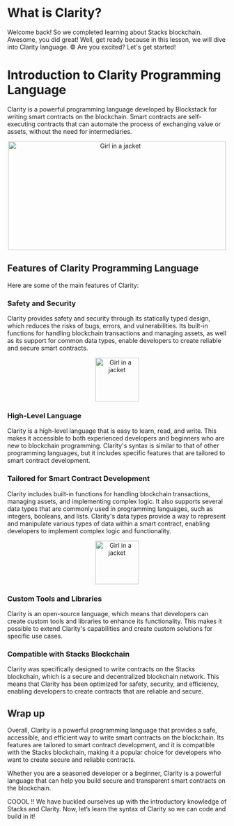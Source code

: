 # What is Clarity?

Welcome back! So we completed learning about Stacks blockchain. Awesome, you did great! Well, get ready because in this lesson, we will dive into Clarity language. ©️ Are you excited? Let's get started! 

# Introduction to Clarity Programming Language

Clarity is a powerful programming language developed by Blockstack for writing smart contracts on the blockchain. Smart contracts are self-executing contracts that can automate the process of exchanging value or assets, without the need for intermediaries.

<center>
<img src="https://github.com/0xmetaschool/Learning-Projects/raw/main/Code%20a%20BRC-20%20token%20in%20Clarity%20on%20Stacks%20Blockchain%20I%20Metaschool/1.%20Let%E2%80%99s%20Get%20Started/What%20is%20Clarity%2026ed9f755bba46199bf17728d8c1debb/clarity_meta.png" alt="Girl in a jacket" style="width:500px; height:250px;">
</center>



## Features of Clarity Programming Language

Here are some of the main features of Clarity:

### Safety and Security

Clarity provides safety and security through its statically typed design, which reduces the risks of bugs, errors, and vulnerabilities. Its built-in functions for handling blockchain transactions and managing assets, as well as its support for common data types, enable developers to create reliable and secure smart contracts.

<center>
<img src="https://github.com/0xmetaschool/Learning-Projects/raw/main/Code%20a%20BRC-20%20token%20in%20Clarity%20on%20Stacks%20Blockchain%20I%20Metaschool/1.%20Let%E2%80%99s%20Get%20Started/What%20is%20Clarity%2026ed9f755bba46199bf17728d8c1debb/icons8-safety-100.png" alt="Girl in a jacket" style="width:100px; height:100px;">
</center>

### High-Level Language

Clarity is a high-level language that is easy to learn, read, and write. This makes it accessible to both experienced developers and beginners who are new to blockchain programming. Clarity's syntax is similar to that of other programming languages, but it includes specific features that are tailored to smart contract development.

### Tailored for Smart Contract Development

Clarity includes built-in functions for handling blockchain transactions, managing assets, and implementing complex logic. It also supports several data types that are commonly used in programming languages, such as integers, booleans, and lists. Clarity's data types provide a way to represent and manipulate various types of data within a smart contract, enabling developers to implement complex logic and functionality.


<center>
<img src="https://github.com/0xmetaschool/Learning-Projects/raw/main/Code%20a%20BRC-20%20token%20in%20Clarity%20on%20Stacks%20Blockchain%20I%20Metaschool/1.%20Let%E2%80%99s%20Get%20Started/What%20is%20Clarity%2026ed9f755bba46199bf17728d8c1debb/icons8-contract-100.png" alt="Girl in a jacket" style="width:100; height:100;">
</center>

### Custom Tools and Libraries

Clarity is an open-source language, which means that developers can create custom tools and libraries to enhance its functionality. This makes it possible to extend Clarity's capabilities and create custom solutions for specific use cases.

### Compatible with Stacks Blockchain

Clarity was specifically designed to write contracts on the Stacks blockchain, which is a secure and decentralized blockchain network. This means that Clarity has been optimized for safety, security, and efficiency, enabling developers to create contracts that are reliable and secure.

## Wrap up

Overall, Clarity is a powerful programming language that provides a safe, accessible, and efficient way to write smart contracts on the blockchain. Its features are tailored to smart contract development, and it is compatible with the Stacks blockchain, making it a popular choice for developers who want to create secure and reliable contracts.

Whether you are a seasoned developer or a beginner, Clarity is a powerful language that can help you build secure and transparent smart contracts on the blockchain.

COOOL ‼️ We have buckled ourselves up with the introductory knowledge of Stacks and Clarity. Now, let’s learn the syntax of Clarity so we can code and build in it!